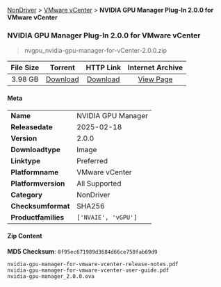 
[NonDriver](/README.md)  >  [VMware vCenter](/index/NonDriver/VMware_vCenter.md)  >  **NVIDIA GPU Manager Plug-In 2.0.0 for VMware vCenter**


###    NVIDIA GPU Manager Plug-In 2.0.0 for VMware vCenter

> nvgpu_nvidia-gpu-manager-for-vCenter-2.0.0.zip   


| **File Size** | **Torrent**  | **HTTP Link** | **Internet Archive** |
|:-------------:|:------------:|:-------------:|:--------------------:|
| 3.98 GB |  [Download](https://archive.org/download/nvgpu_nvidia-gpu-manager-for-vCenter-2.0.0.zip/nvgpu_nvidia-gpu-manager-for-vCenter-2.0.0.zip_archive.torrent)       | [Download](https://archive.org/compress/nvgpu_nvidia-gpu-manager-for-vCenter-2.0.0.zip) | [View Page](https://archive.org/details/nvgpu_nvidia-gpu-manager-for-vCenter-2.0.0.zip)       |

#### Meta

<table>
<tr><td><strong>Name</strong></td><td>NVIDIA GPU Manager</td></tr>
<tr><td><strong>Releasedate</strong></td><td>2025-02-18</td></tr>
<tr><td><strong>Version</strong></td><td>2.0.0</td></tr>
<tr><td><strong>Downloadtype</strong></td><td>Image</td></tr>
<tr><td><strong>Linktype</strong></td><td>Preferred</td></tr>
<tr><td><strong>Platformname</strong></td><td>VMware vCenter</td></tr>
<tr><td><strong>Platformversion</strong></td><td>All Supported</td></tr>
<tr><td><strong>Category</strong></td><td>NonDriver</td></tr>
<tr><td><strong>Checksumformat</strong></td><td>SHA256</td></tr>
<tr><td><strong>Productfamilies</strong></td><td><code>['NVAIE', 'vGPU']</code></td></tr>
</table>

#### Zip Content

**MD5 Checksum**: `8f95ec671989d3684d66ce750fab69d9`

```text
nvidia-gpu-manager-for-vmware-vcenter-release-notes.pdf
nvidia-gpu-manager-for-vmware-vcenter-user-guide.pdf
nvidia-gpu-manager_2.0.0.ova
```